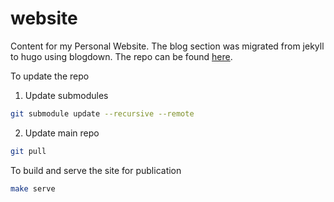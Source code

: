 # website
Content for my Personal Website. The blog section was migrated from jekyll to hugo using blogdown. The repo can be found [here](https://github.com/joshloyal/hugo-blog).

To update the repo
1. Update submodules
```bash
git submodule update --recursive --remote
```
2. Update main repo
```bash
git pull
```

To build and serve the site for publication
```bash
make serve
```
